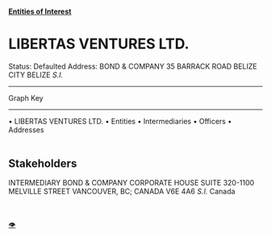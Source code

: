#### [Entities of Interest](/list.html)
<link rel="stylesheet" type="text/css" href="../../assets/style.css">

<style>
body{background-image:url("http://eoi-graphs.s3-website-eu-west-1.amazonaws.com/LIBERTAS_VENTURES_LTD..png");background-repeat: no-repeat;background-size: contain;}
.markdown>p>span{background-color: white;}
</style>

# LIBERTAS VENTURES LTD.
<span>Status: Defaulted
Address: BOND & COMPANY 35 BARRACK ROAD BELIZE CITY BELIZE  *S.I.*
</span>

---



<div class="legend">
Graph Key
<hr>
<span class="focus">• LIBERTAS VENTURES LTD.</span>
<span class="entity">• Entities</span>
<span class="intermediary">• Intermediaries</span>
<span class="officer">• Officers</span>
<span class="address">• Addresses</span>
</div><br>


## Stakeholders
<span>INTERMEDIARY
BOND & COMPANY
CORPORATE HOUSE SUITE 320-1100 MELVILLE STREET VANCOUVER, BC; CANADA V6E 4A6 *S.I.*
Canada
</span>


<br><br><a class="contribute_button" href="Readme.md">👁</a>